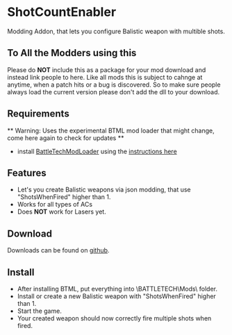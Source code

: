 # ShotCountEnabler
Modding Addon, that lets you configure Balistic weapon with multible shots.

## To All the Modders using this
Please do **NOT** include this as a package for your mod download and instead link people to here. Like all mods this is subject to cahnge at anytime, when a patch hits or a bug is discovered. So to make sure people always load the current version please don't add the dll to your download.

## Requirements
** Warning: Uses the experimental BTML mod loader that might change, come here again to check for updates **

* install [BattleTechModLoader](https://github.com/Mpstark/BattleTechModLoader/releases) using the [instructions here](https://github.com/Mpstark/BattleTechModLoader)

## Features
- Let's you create Balistic weapons via json modding, that use "ShotsWhenFired" higher than 1.
- Works for all types of ACs
- Does **NOT** work for Lasers yet.

## Download

Downloads can be found on [github](https://github.com/Morphyum/ShotCountEnabler/releases).

## Install
- After installing BTML, put  everything into \BATTLETECH\Mods\ folder.
- Install or create a new Balistic weapon with "ShotsWhenFired" higher than 1.
- Start the game.
- Your created weapon should now correctly fire multiple shots when fired.

